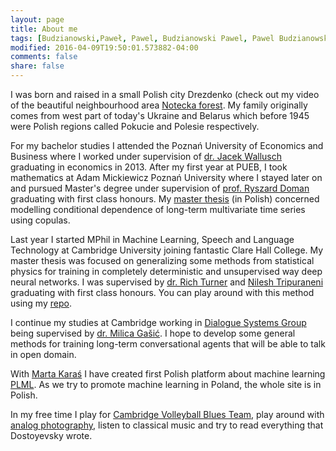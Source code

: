 ```yaml
---
layout: page
title: About me
tags: [Budzianowski,Paweł, Pawel, Budzianowski Pawel, Pawel Budzianowski, pawelbudzianowski, pawel budzianowski, about me]
modified: 2016-04-09T19:50:01.573882-04:00
comments: false
share: false
---
```


I was born and raised in a small Polish city Drezdenko (check out my video of the beautiful neighbourhood area [Notecka forest](https://youtube.com/watch?v=EXHQY0JRl74). My family originally comes from west part of today's Ukraine and Belarus which before 1945 were Polish regions called Pokucie and Polesie respectively.

For my bachelor studies I attended the Poznań University of Economics and Business where I worked under supervision of [dr. Jacek Wallusch](http://ikbt.org/beta/o-nas/) graduating in economics in 2013. After my first year at PUEB, I took mathematics at Adam Mickiewicz Poznań University where I stayed later on and pursued Master's degree under supervision of [prof. Ryszard Doman](https://semopis.wmi.amu.edu.pl/Matematyka/prof.%20dr%20hab.%20Ryszard%20Doman) graduating with first class honours. My [master thesis](https://github.com/budzianowski/budzianowski.github.io/blob/master/data/Pawe%C5%82_Budzianowski.pdf) (in Polish) concerned modelling conditional dependence of long-term multivariate time series using copulas.

Last year I started MPhil in Machine Learning, Speech and Language Technology at Cambridge University joining fantastic Clare Hall College. My master thesis was focused on generalizing some methods from statistical physics for training in completely deterministic and unsupervised way deep neural networks. I was supervised by [dr. Rich Turner](http://learning.eng.cam.ac.uk/Public/Turner/Turner) and [Nilesh Tripuraneni](https://mlg.eng.cam.ac.uk/?portfolio=nilesh-tripuraneni) graduating with first class honours. You can play around with this method using my [repo](https://github.com/budzianowski/DBN/).

I continue my studies at Cambridge working in [Dialogue Systems Group](http://mi.eng.cam.ac.uk/research/dialogue/) being supervised by [dr. Milica Gašić](https://mi.eng.cam.ac.uk/~mg436). I hope to develop some general methods for training long-term conversational agents that will be able to talk in open domain.

With [Marta Karaś](https://statsox.github.io/) I have created first Polish platform about machine learning [PLML](https://plml17.github.io). As we try to promote machine learning in Poland, the whole site is in Polish.

In my free time I play for [Cambridge Volleyball Blues Team](http://cuvc.org), play around with [analog photography](https://wolddecomposition.tumblr.com/), listen to classical music and try to read everything that Dostoyevsky wrote.
